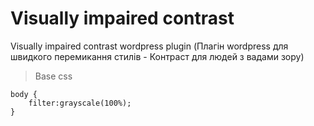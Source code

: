 # Visually impaired contrast
Visually impaired contrast wordpress plugin
(Плагін wordpress для швидкого перемикання стилів - Контраст для людей з вадами зору) 
  
>Base css  
```
body {
	filter:grayscale(100%);
}
```  
